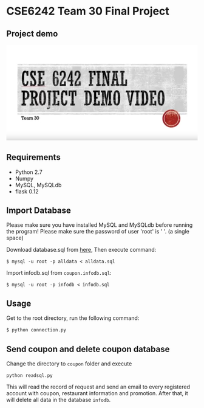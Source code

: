 # CSE6242 Team 30 Final Project

## Project demo
[![Project demo](assets/demo.png)](https://www.youtube.com/watch?v=-jquTb80sXY&feature=youtu.be)

## Requirements
* Python 2.7
* Numpy
* MySQL, MySQLdb
* flask 0.12


## Import Database

Please make sure you have installed MySQL and MySQLdb before running the program! Please make sure the password of user 'root' is ' '. (a single space)

Download database.sql from [here](https://drive.google.com/open?id=0B2rvL2JjAe7kVVdIRkxTY216c2M), 
Then execute command:
```
$ mysql -u root -p alldata < alldata.sql
```

Import infodb.sql from `coupon.infodb.sql`:
```
$ mysql -u root -p infodb < infodb.sql
```

## Usage

Get to the root directory, run the following command:
```python
$ python connection.py

```


## Send coupon and delete coupon database

Change the directory to `coupon` folder and execute 
```
python readsql.py
```
This will read the record of request and send an email to every registered account with coupon, restaurant information and promotion. After that, it will delete all data in the database `infodb`.
